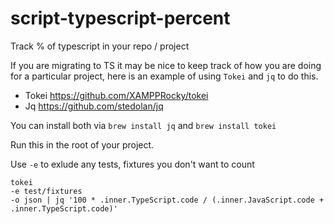 # script-typescript-percent
Track % of typescript in your repo / project

If you are migrating to TS it may be nice to keep track of how you are doing for a particular project, here is an example
of using `Tokei` and `jq` to do this.

- Tokei https://github.com/XAMPPRocky/tokei
- Jq https://github.com/stedolan/jq

You can install both via `brew install jq` and `brew install tokei`

Run this in the root of your project.

Use `-e` to exlude any tests, fixtures you don't want to count
```
tokei
-e test/fixtures
-o json | jq '100 * .inner.TypeScript.code / (.inner.JavaScript.code + .inner.TypeScript.code)'
```
